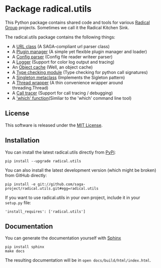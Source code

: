 Package radical.utils
=====================

This Python package contains shared code and tools for various 
[Radical Group](http://radical.rutgers.edu) projects. Sometimes we call it the 
Radical Kitchen Sink. 

The radical.utils package contains the following things:

* A [URL class](https://github.com/saga-project/radical.utils/blob/master/radical/utils/url.py) (A SAGA-compliant url parser class)
* A [Plugin manager](https://github.com/saga-project/radical.utils/blob/master/radical/utils/plugin_manager.py) (A simple yet flexible plugin manager and loader)
* A [Config parser](https://github.com/saga-project/radical.utils/tree/master/radical/utils/config) (Config file reader writeer parser)
* A [Logger](https://github.com/saga-project/radical.utils/tree/master/radical/utils/logger) (Support for color log output and tracing)
* An [Object cache](https://github.com/saga-project/radical.utils/blob/master/radical/utils/object_cache.py) (Well, an object cache)
* A [Type checking module](https://github.com/saga-project/radical.utils/blob/master/radical/utils/signatures.py) (Type checking for python call signatures)
* A [Singleton metaclass](https://github.com/saga-project/radical.utils/blob/master/radical/utils/singleton.py) (Implements the Sigleton pattern)
* A [Thread wrapper](https://github.com/saga-project/radical.utils/blob/master/radical/utils/threads.py) (A thin convenience wrapper around threading.Thread)
* A [Call tracer](https://github.com/saga-project/radical.utils/blob/master/radical/utils/tracer.py) (Support for call tracing / debugging)
* A ['which' function](https://github.com/saga-project/radical.utils/blob/master/radical/utils/which.py)(Simliar to the 'which' command line tool)

License
-------

This software is released under the 
[MIT License](http://opensource.org/licenses/MIT).


Installation 
------------

You can install the latest radical.utils directly from [PyPi](https://pypi.python.org/pypi/radical.utils/):

    pip install --upgrade radical.utils

You can also install the latest development version (which might be broken)
from GitHub directly:

    pip install -e git://github.com/saga-project/radical.utils.git#egg=radical.utils

If you want to use radical.utils in your own project, include it in your 
`setup.py` file:

    'install_requires': ['radical.utils']


Documentation
-------------

You can generate the documentation yourself with [Sphinx](http://sphinx-doc.org/)

    pip install sphinx
    make docs

The resulting documentation will be in `open docs/build/html/index.html`.
